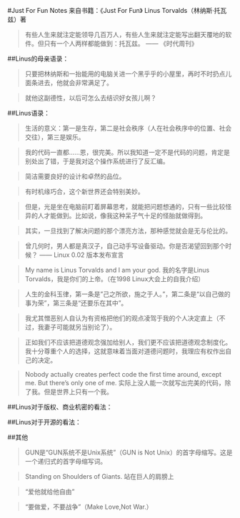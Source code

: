 #Just For Fun Notes
     来自书籍：《Just For Fun》 Linus Torvalds（林纳斯·托瓦兹）著

>有些人生来就注定能领导几百万人，有些人生来就注定能写出翻天覆地的软件。但只有一个人两样都能做到：托瓦兹。 —— 《时代周刊》

##Linus的母亲语录：
>只要把林纳斯和一抬能用的电脑关进一个黑乎乎的小屋里，再时不时扔点儿面条进去，他就会非常满足了。

>就他这副德性，以后可怎么去结识好女孩儿啊？

##Linus语录：
>生活的意义：第一是生存，第二是社会秩序（人在社会秩序中的位置、社会交往），第三是娱乐。

>我的代码一直都……恩，很完美。所以我知道一定不是代码的问题，肯定是别处出了错，于是我对这个操作系统进行了反汇编。

>简洁需要良好的设计和卓然的品位。

>有时机缘巧合，这个新世界还会特别美妙。

>但是，光是坐在电脑前盯着屏幕思考，就能把问题想通的，只有一些比较怪异的人才能做到。比如说，像我这种呆子气十足的怪胎就做得到。

>其实，一旦找到了解决问题的那个漂亮方法，那种感觉就会是无与伦比的。

>曾几何时，男人都是真汉子，自己动手写设备驱动。你是否渴望回到那个时候？ —— Linux 0.02 版本发布宣言

>My name is Linus Torvalds and I am your god. 我的名字是Linus Torvalds，我是你们的上帝。（在1998 Linux大会上的自我介绍）

>人生的金科玉律，第一条是”己之所欲，施之于人。”，第二条是“以自己做的事为荣”，第三条是“还要乐在其中”。

>我尤其憎恶别人自认为有资格把他们的观点凌驾于我的个人决定直上（不过，我妻子可能就另当别论了）。

>正如我们不应该把道德观念强加给别人，我们更不应该把道德观念制度化。我十分尊重个人的选择，这就意味着当面对道德问题时，我理应有权作出自己的决定。

>Nobody actually creates perfect code the first time around, except me. But there’s only one of me.
实际上没人能一次就写出完美的代码，除了我。但是世界上只有一个我。

##Linus对于版权、商业机密的看法：


##Linus对于开源的看法：


##其他
>GUN是“GUN系统不是Unix系统”（GUN is Not Unix）的首字母缩写。这是一个递归式的首字母缩写词。

>Standing on Shoulders of Giants. 站在巨人的肩膀上

>“爱他就给他自由”

>“要做爱，不要战争”（Make Love,Not War.）